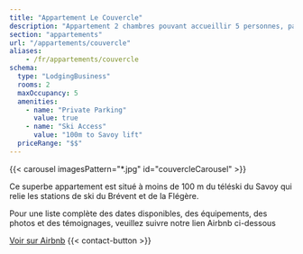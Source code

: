 ```yaml
---
title: "Appartement Le Couvercle"
description: "Appartement 2 chambres pouvant accueillir 5 personnes, parking privé au cœur de Chamonix"
section: "appartements"
url: "/appartements/couvercle"
aliases:
    - /fr/appartements/couvercle
schema:
  type: "LodgingBusiness"
  rooms: 2
  maxOccupancy: 5
  amenities:
    - name: "Private Parking"
      value: true
    - name: "Ski Access"
      value: "100m to Savoy lift"
  priceRange: "$$"
---
```



{{< carousel imagesPattern="*.jpg" id="couvercleCarousel" >}}

<div class="row justify-content-center text-center">
    <div class="col-lg-12">
        <p class="lead my-4">
            Ce superbe appartement est situé à moins de 100 m du téléski du Savoy qui relie les stations de ski du Brévent et de la Flégère. 
        </p>
        <p class="fs-5 mb-4">
           Pour une liste complète des dates disponibles, des équipements, des photos et des témoignages, veuillez suivre notre lien Airbnb ci-dessous
        </p>
        <div class="d-grid gap-2 d-sm-flex justify-content-sm-center">
            <a href="https://www.airbnb.fr/rooms/1025232122675507615?guests=1&adults=1&s=67&unique_share_id=af2606a9-edd3-4044-8e9d-58b79cc2983d" class="btn btn-primary btn-lg px-4 gap-3"
            target="_blank"
            rel="noopener noreferrer">Voir sur Airbnb</a>
            {{< contact-button >}} 
        </div>
    </div>
</div>
